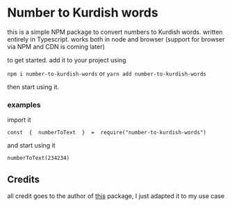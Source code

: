 # Number to Kurdish words

this is a simple NPM package to convert numbers to Kurdish words.
written entirely in Typescript. works both in node and browser (support for browser via NPM and CDN is coming later)

to get started. add it to your project using

`npm i number-to-kurdish-words`
or
`yarn add number-to-kurdish-words`

then start using it.

### examples

import it

    const  {  numberToText  }  =  require("number-to-kurdish-words")

and start using it

    numberToText(234234)

## Credits

all credit goes to the author of [this](https://github.com/Mawlood-Fareq/kurdish-number-towords) package, I just adapted it to my use case
